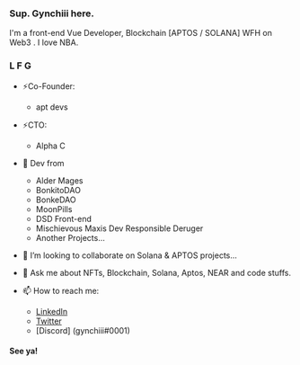 ### Sup. Gynchiii here.

<!--
Here are some ideas to get you started:

- 🔭 I’m currently working on ...
- 🌱 I’m currently learning ...
- 👯 I’m looking to collaborate on ...
- 🤔 I’m looking for help with ...
- 💬 Ask me about ...
- 📫 How to reach me: ...
- 😄 Pronouns: ...
- ⚡ Fun fact: ...
-->

I'm a front-end Vue Developer, Blockchain [APTOS / SOLANA] WFH on Web3 . I love NBA.

### L F G 

- ⚡Co-Founder:
    - apt devs
- ⚡CTO:
    - Alpha C

- 🔭 Dev from
    - Alder Mages
    - BonkitoDAO
    - BonkeDAO
    - MoonPills
    - DSD Front-end
    - Mischievous Maxis Dev Responsible Deruger
    - Another Projects...

- 👯 I’m looking to collaborate on Solana & APTOS projects...
- 💬 Ask me about NFTs, Blockchain, Solana, Aptos, NEAR and code stuffs.
- 📫 How to reach me:
  -  [LinkedIn](https://www.linkedin.com/in/joey-rafael-8bbb411ab/)
  -  [Twitter](https://twitter.com/gynchiii)
  -  [Discord] (gynchiii#0001)

#### See ya!
